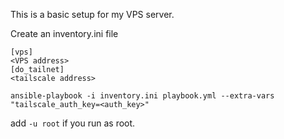 This is a basic setup for my VPS server.

Create an inventory.ini file
```
[vps]
<VPS address>
[do_tailnet]
<tailscale address>
```

```
ansible-playbook -i inventory.ini playbook.yml --extra-vars "tailscale_auth_key=<auth_key>"
```
add `-u root` if you run as root.


